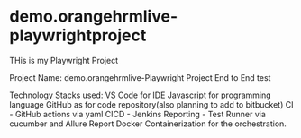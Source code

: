 # demo.orangehrmlive-playwrightproject
THis is my Playwright Project

Project Name: demo.orangehrmlive-Playwright Project End to End test

Technology Stacks used:
VS Code for IDE
Javascript for programming language
GitHub as for code repository(also planning to add to bitbucket)
CI - GitHub actions via yaml
CICD - Jenkins
Reporting - Test Runner via cucumber and Allure Report
Docker Containerization for the orchestration.


